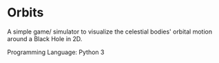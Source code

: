# Orbits
A simple game/ simulator to visualize the celestial bodies' orbital motion around a Black Hole in 2D.

Programming Language: Python 3
